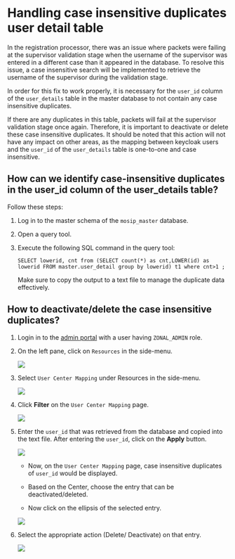 # Handling case insensitive duplicates user detail table

In the registration processor, there was an issue where packets were failing at the supervisor validation stage when the username of the supervisor was entered in a different case than it appeared in the database. To resolve this issue, a case insensitive search will be implemented to retrieve the username of the supervisor during the validation stage.

In order for this fix to work properly, it is necessary for the `user_id` column of the `user_details` table in the master database to not contain any case insensitive duplicates.

If there are any duplicates in this table, packets will fail at the supervisor validation stage once again. Therefore, it is important to deactivate or delete these case insensitive duplicates. It should be noted that this action will not have any impact on other areas, as the mapping between keycloak users and the `user_id` of the `user_details` table is one-to-one and case insensitive.

## How can we identify case-insensitive duplicates in the user_id column of the user_details table?

Follow these steps:

1. Log in to the master schema of the `mosip_master` database.

2. Open a query tool.

3. Execute the following SQL command in the query tool:

   ```
   SELECT lowerid, cnt from (SELECT count(*) as cnt,LOWER(id) as lowerid FROM master.user_detail group by lowerid) t1 where cnt>1 ;
   ```

   Make sure to copy the output to a text file to manage the duplicate data effectively.

## How to deactivate/delete the case insensitive duplicates?

1. Login in to the [admin portal](https://docs.mosip.io/1.2.0/modules/administration/admin-portal-user-guide) with a user having `ZONAL_ADMIN` role.

2. On the left pane, click on `Resources` in the side-menu.

   ![](\_images/upgrade-hcid1.jpg)

3. Select `User Center Mapping` under Resources in the side-menu.

    ![](\_images/upgrade-hcid2.jpg)

4. Click **Filter** on the `User Center Mapping` page.

   ![](\_images/upgrade-hcid3.jpg)

5. Enter the `user_id` that was retrieved from the database and copied into the text file. After entering the `user_id`, click on the **Apply** button.

    ![](\_images/upgrade-hcid4.jpg)

   * Now, on the `User Center Mapping` page, case insensitive duplicates of `user_id` would be displayed. 

   * Based on the Center, choose the entry that can be deactivated/deleted.

   * Now click on the ellipsis of the selected entry.
  
   ![](\_images/upgrade-hcid5.jpg)

6. Select the appropriate action (Delete/ Deactivate) on that entry.

    ![](\_images/upgrade-hcid6.jpg)


